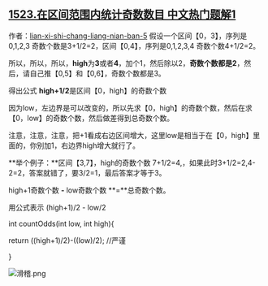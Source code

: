 ## [1523.在区间范围内统计奇数数目 中文热门题解1](https://leetcode.cn/problems/count-odd-numbers-in-an-interval-range/solutions/100000/by-lian-xi-shi-chang-liang-nian-ban-5-yfti)

作者：[lian-xi-shi-chang-liang-nian-ban-5](https://leetcode.cn/u/lian-xi-shi-chang-liang-nian-ban-5)
假设一个区间【0，3】，序列是0,1,2,3 奇数个数是3+1/2=2，区间【0,4】，序列是0,1,2,3,4 奇数个数4+1/2=2。
所以，所以，所以，**high**为**3**或者**4**，加个1，然后除以2，**奇数个数都是2**，然后，请自己推【0,5】和【0,6】，奇数个数都是3。
得出公式  **high+1/2**是区间【0，high】的奇数个数

因为low，左边界是可以改变的，所以先求【0，high】的奇数个数，然后在求【0，low】的奇数个数，然后做差得到总奇数个数。
注意，注意，注意，把+1看成右边区间增大，这里low是相当于在【0，high】里面的，你别加1，右边界high增大就行了。

**举个例子：**区间【3,7】，high的奇数个数 7+1/2=4,，如果此时3+1/2=2,4-2=2，答案就错了，要3/2=1，最后答案才等于3。

high+1奇数个数  **-** low奇数个数 **=**总奇数个数。

用公式表示  (high+1)/2  - low/2

int countOdds(int low, int high){
return ((high+1)/2)-((low)/2);   //严谨
}




![滑稽.png](https://pic.leetcode-cn.com/1656013462-OLHqSk-%E6%BB%91%E7%A8%BD.png)


